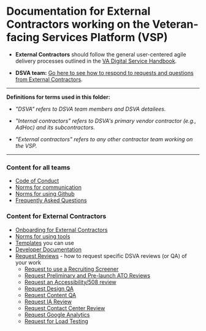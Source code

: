 # Documentation for External Contractors working on the Veteran-facing Services Platform (VSP)

* **External Contractors** should follow the general user-centered agile delivery processes outlined in the [VA Digital Service Handbook](https://department-of-veterans-affairs.github.io/va-digital-service-handbook/).

* **DSVA team:** [Go here to see how to respond to requests and questions from External Contractors](https://github.com/department-of-veterans-affairs/vets.gov-team/tree/master/Work%20Practices/Manage-External-Teams).

<hr>

**Definitions for terms used in this folder:**

* *"DSVA" refers to DSVA team members and DSVA detailees.*

* *"Internal contractors" refers to DSVA's primary vendor contractor (e.g., AdHoc) and its subcontractors.*

* *"External contractors" refers to any other contractor team working on the VSP.*

<hr>

### Content for all teams
* [Code of Conduct](code-of-conduct.md)
* [Norms for communication](Norms/norms-communication.md)
* [Norms for using Github](Norms/Github/README.md)
* [Frequently Asked Questions](faqs.md)

### Content for External Contractors
* [Onboarding for External Contractors](Onboarding)
* [Norms for using tools](Norms/norms-tools.md)
* [Templates](Templates) you can use
* [Developer Documentation](DeveloperDocs) 
* [Request Reviews](Request-Reviews) - how to request specific DSVA reviews (or QA) of your work
  * [Request to use a Recruiting Screener](Request-Reviews/request-recruiting-screener.md)
  * [Request Preliminary and Pre-launch ATO Reviews](Request-Reviews/request-ato-reviews.md)
  * [Request an Accessibility/508 review](Request-Reviews/request-508-review.md)
  * [Request Design QA](Request-Reviews/request-design-qa.md)
  * [Request Content QA](Request-Reviews/request-content-qa.md)
  * [Request IA Review](Request-Reviews/request-ia-review.md)
  * [Request Contact Center Review](ERequest-Reviews/request-contact-center-review.md)  
  * [Request Google Analytics](Request-Reviews/request-google-analytics.md)    
  * [Request for Load Testing](Request-Reviews/request-load-testing.md)    
